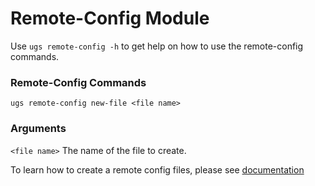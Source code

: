 # Remote-Config Module

Use `ugs remote-config -h` to get help on how to use the remote-config commands.

### Remote-Config Commands

```
ugs remote-config new-file <file name>
```

### Arguments

`<file name>` The name of the file to create.

To learn how to create a remote config files, please
see [documentation](https://docs.unity3d.com/Packages/com.unity.remote-config@3.2/manual/Authoring/remote_config_files.html)
